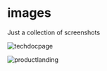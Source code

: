 # images
Just a collection of screenshots

![techdocpage](https://user-images.githubusercontent.com/42507989/65053049-fa269180-d930-11e9-8422-16d38d50f518.png)

![productlanding](https://user-images.githubusercontent.com/42507989/65069178-c313a880-d94f-11e9-8fc6-c8bbb6f01f2d.png)
